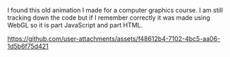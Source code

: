 I found this old animation I made for a computer graphics course. I am still tracking down the code but if I remember correctly it was made using
WebGL so it is part JavaScript and part HTML.

https://github.com/user-attachments/assets/f48612b4-7102-4bc5-aa06-1d5b6f75d421


